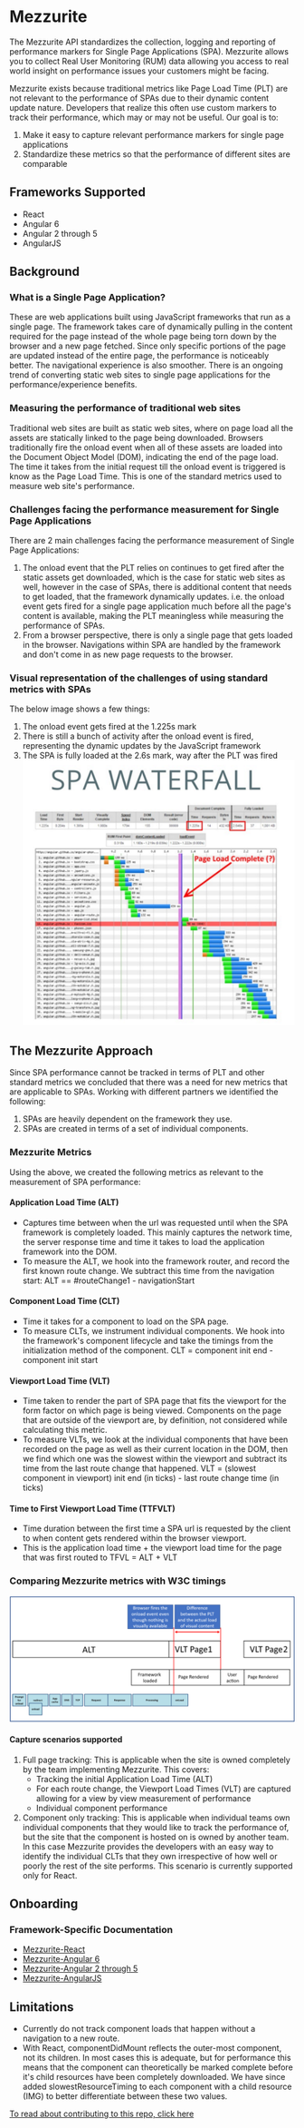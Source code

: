 
# Mezzurite

The Mezzurite API standardizes the collection, logging and reporting of performance markers for Single Page Applications (SPA). Mezzurite allows you to collect Real User Monitoring (RUM) data allowing you access to real world insight on performance issues your customers might be facing.

Mezzurite exists because traditional metrics like Page Load Time (PLT) are not relevant to the performance of SPAs due to their dynamic content update nature. Developers that realize this often use custom markers to track their performance, which may or may not be useful. Our goal is to:
1. Make it easy to capture relevant performance markers for single page applications
2. Standardize these metrics so that the performance of different sites are comparable

## Frameworks Supported
- React
- Angular 6
- Angular 2 through 5
- AngularJS

## Background
### What is a Single Page Application?
These are web applications built using JavaScript frameworks that run as a single page. The framework takes care of dynamically pulling in the content required for the page instead of the whole page being torn down by the browser and a new page fetched. Since only specific portions of the page are updated instead of the entire page, the performance is noticeably better. The navigational experience is also smoother. There is an ongoing trend of converting static web sites to single page applications for the performance/experience benefits.

### Measuring the performance of traditional web sites
Traditional web sites are built as static web sites, where on page load all the assets are statically linked to the page being downloaded. Browsers traditionally fire the onload event when all of these assets are loaded into the Document Object Model (DOM), indicating the end of the page load. The time it takes from the initial request till the onload event is triggered is know as the Page Load Time. This is one of the standard metrics used to measure web site's performance.

### Challenges facing the performance measurement for Single Page Applications
There are 2 main challenges facing the performance measurement of Single Page Applications:
1. The onload event that the PLT relies on continues to get fired after the static assets get downloaded, which is the case for static web sites as well, however in the case of SPAs, there is additional content that needs to get loaded, that the framework dynamically updates. i.e. the onload event gets fired for a single page application much before all the page's content is available, making the PLT meaningless while measuring the performance of SPAs.
2. From a browser perspective, there is only a single page that gets loaded in the browser. Navigations within SPA are handled by the framework and don't come in as new page requests to the browser.

### Visual representation of the challenges of using standard metrics with SPAs
The below image shows a few things:
1. The onload event gets fired at the 1.225s mark
2. There is still a bunch of activity after the onload event is fired, representing the dynamic updates by the JavaScript framework
3. The SPA is fully loaded at the 2.6s mark, way after the PLT was fired
![Spa](./docs/images/Mezzurite_TheSpaProblem.png "Mezzurite Spa Problem Graphic")

## The Mezzurite Approach
Since SPA performance cannot be tracked in terms of PLT and other standard metrics we concluded that there was a need for new metrics that are applicable to SPAs. Working with different partners we identified the following:
1. SPAs are heavily dependent on the framework they use.
2. SPAs are created in terms of a set of individual components.

### Mezzurite Metrics
Using the above, we created the following metrics as relevant to the measurement of SPA performance:

#### Application Load Time (ALT)
- Captures time between when the url was requested until when the SPA framework is completely loaded. This mainly captures the network time, the server response time and time it takes to load the application framework into the DOM.
- To measure the ALT, we hook into the framework router, and record the first known route change. We subtract this time from the navigation start: ALT == #routeChange1 - navigationStart
  
#### Component Load Time (CLT)
- Time it takes for a component to load on the SPA page.
- To measure CLTs, we instrument individual components. We hook into the framework's component lifecycle and take the timings from the initialization method of the component. CLT = component init end - component init start
  
#### Viewport Load Time (VLT)
- Time taken to render the part of SPA page that fits the viewport for the form factor on which page is being viewed. Components on the page that are outside of the viewport are, by definition, not considered while calculating this metric.
- To measure VLTs, we look at the individual components that have been recorded on the page as well as their current location in the DOM, then we find which one was the slowest within the viewport and subtract its time from the last route change that happened. VLT = (slowest component in viewport) init end (in ticks) - last route change time (in ticks)

#### Time to First Viewport Load Time (TTFVLT)
- Time duration between the first time a SPA url is requested by the client to when content gets rendered within the browser viewport.
- This is the application load time + the viewport load time for the page that was first routed to TFVL = ALT + VLT

### Comparing Mezzurite metrics with W3C timings
![w3c timeline visual](./docs/images/Mezzurite_Timing.png "Mezzurite Spa Timing Graphic")

#### Capture scenarios supported
1. Full page tracking: This is applicable when the site is owned completely by the team implementing Mezzurite. This covers:
    - Tracking the initial Application Load Time (ALT)
    - For each route change, the Viewport Load Times (VLT) are captured allowing for a view by view measurement of performance
    - Individual component performance
2. Component only tracking: This is applicable when individual teams own individual components that they would like to track the performance of, but the site that the component is hosted on is owned by another team. In this case Mezzurite provides the developers with an easy way to identify the individual CLTs that they own irrespective of how well or poorly the rest of the site performs. This scenario is currently supported only for React.

## Onboarding
### Framework-Specific Documentation
- [Mezzurite-React](./Mezzurite.React/README.md)
- [Mezzurite-Angular 6](./Mezzurite.Angular/README.md)
- [Mezzurite-Angular 2 through 5](./Mezzurite.Angular2_5/README.md)
- [Mezzurite-AngularJS](./Mezzurite.AngularJS/README.md)

## Limitations
- Currently do not track component loads that happen without a navigation to a new route.
- With React, componentDidMount reflects the outer-most component, not its children. In most cases this is adequate, but for performance this means that the component can theoretically be marked complete before it's child resources have been completely downloaded. We have since added slowestResourceTiming to each component with a child resource (IMG) to better differentiate between these two values.







[To read about contributing to this repo, click here](CONTRIBUTING.md)
